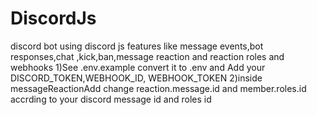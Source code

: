 # DiscordJs
discord bot using discord js features like message events,bot responses,chat ,kick,ban,message reaction and reaction roles and webhooks
1)See .env.example convert it to .env and Add your DISCORD_TOKEN,WEBHOOK_ID, WEBHOOK_TOKEN
2)inside messageReactionAdd change reaction.message.id and member.roles.id accrding to your discord message id and roles id
